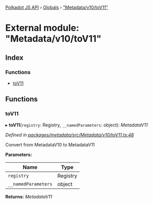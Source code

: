 [Polkadot JS API](../README.md) › [Globals](../globals.md) › ["Metadata/v10/toV11"](_metadata_v10_tov11_.md)

# External module: "Metadata/v10/toV11"

## Index

### Functions

* [toV11](_metadata_v10_tov11_.md#tov11)

## Functions

###  toV11

▸ **toV11**(`registry`: Registry, `__namedParameters`: object): *MetadataV11*

*Defined in [packages/metadata/src/Metadata/v10/toV11.ts:48](https://github.com/polkadot-js/api/blob/774f41e6db/packages/metadata/src/Metadata/v10/toV11.ts#L48)*

Convert from MetadataV10 to MetadataV11

**Parameters:**

Name | Type |
------ | ------ |
`registry` | Registry |
`__namedParameters` | object |

**Returns:** *MetadataV11*
